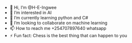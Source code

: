 - 👋 Hi, I’m @H-E-Ingwee
- 👀 I’m interested in AI
- 🌱 I’m currently learning python and C#
- 💞️ I’m looking to collaborate on machine learning
- 📫 How to reach me +254707897640 whatsapp
- ⚡ Fun fact: Chess is the best thing that can happen to you

<!---

--->
